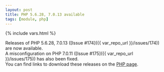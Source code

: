 ```yaml
---
layout: post
title: PHP 5.6.28, 7.0.13 available
tags: [module, php]
---
```

{% include vars.html %}

Releases of PHP 5.6.28, 7.0.13 ([Issue #174]({{ var_repo_url }}/issues/174)) are now available.<br />
A misconfiguration on PHP 7.0.11 ([Issue #175]({{ var_repo_url }}/issues/175)) has also been fixed.<br />
You can find links to download these releases on the [PHP page](/modules/php).